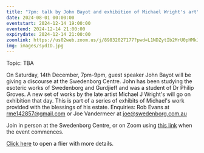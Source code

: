 ```yaml
---
title: "7pm: talk by John Bayot and exhibition of Michael Wright's art"
date: 2024-08-01 00:00:00
eventstart: 2024-12-14 19:00:00
eventend: 2024-12-14 21:00:00
expirydate: 2024-12-14 21:00:00
zoomlink: https://us02web.zoom.us/j/89832027177?pwd=L1NDZytIb2MrU0pHMkJ4SVJBdG5EQT09
img: images/sydID.jpg
---
```


Topic: TBA

On Saturday, 14th December, 7pm-9pm, guest speaker John Bayot will be giving a discourse at the Swedenborg Centre. John has been studying the esoteric works of Swedenborg and Gurdjieff and was a student of Dr Philip Groves. A new set of works by the late artist Michael J Wright's will go on exhibition that day. This is part of a series of exhibits of Michael's work provided with the blessings of his estate. Enquiries: Rob Evans at [rme142857@gmail.com](mailto:rme142857@gmail.com) or Joe Vandermeer at [joe@swedenborg.com.au](mailto:joe@swedenborg.com.au)

Join in person at the Swedenborg Centre, or on Zoom using [this link](https://us02web.zoom.us/j/89832027177?pwd=L1NDZytIb2MrU0pHMkJ4SVJBdG5EQT09) when the event commences.  

[Click here](https://static.swedenborg.com.au/pdf/fliers/syd20241214.pdf) to open a flier with more details.